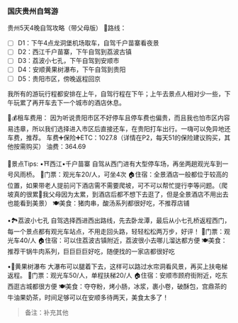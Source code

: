 ### 国庆贵州自驾游
贵州5天4晚自驾攻略（带父母版）
📍路线：
- [ ] D1：下午4点龙洞堡机场取车，自驾千户苗寨看夜景
- [ ] D2：西江千户苗寨，下午自驾到荔波古镇
- [ ] D3：荔波小七孔，下午自驾到安顺市
- [ ] D4：安顺黄果树瀑布，下午自驾到贵阳
- [ ] D5：贵阳市区，傍晚返程回京

我所有的游玩行程都安排在上午，自驾行程在下午；上午去景点人相对少一些，下午玩累了再开车去下一个城市的酒店休息。
	
🚗💰租车费用：
因为听说贵阳市区不好停车且停车费也偏贵，而且我也怕市区内容易违章，所以我们选择进入市区后直接还车，在贵阳打车出行。一嗨可以免异地还车费，推荐。
车费➕保险➕ETC：1027.8（详情在P2，每天51的保险建议购买，其他按需购买）
油费：364.69
	
📝景点Tips:
•⛩️西江•千户苗寨
自驾从西门进有大型停车场，再坐两趟观光车到一号风雨桥。
🎫门票：观光车20/人，可坐4次
🏠住宿：全景酒店一般都位于较高的位置，如果带老人提前问下酒店需不需要爬坡，可不可以帮忙提行李等问题。（爬坡真的很累🥲我父母因为太累，到酒店后都不想下去逛了，但是全景酒店不用出去也能看到美景）
🍽️美食：猪肉串，酸汤系列都很好吃，不推荐店铺
	
•🏞️荔波小七孔
自驾选择西进西出路线，先去卧龙潭，最后从小七孔桥返程西门，每一个景点都有观光车站点，不用走回头路，轻轻松松两万步，好评！
🎫门票：观光车40/人
🏠住宿：可以住荔波古镇附近，荔波很小去哪儿溜达都方便
🍽️美食：推荐干锅牛肉系列，巨巨巨巨好吃，随便找的一家店都很好吃
	
•🫧黄果树瀑布
大瀑布可以腿着下去，这样可以路过水帘洞看风景，再买上扶电梯返程。
🎫门票：观光车50/人，单程扶梯20/人
🏠住宿：安顺市顾府街附近，吃东西逛古城都很方便
🍽️美食：夺夺粉，烤小肠，冰浆，裹小卷，破酥包，宫鼎茶的牛油果奶茶，时间足够可以在安顺多待两天，美食太多了！

> 备注：补充其他
